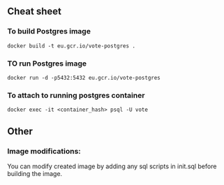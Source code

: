 ## Cheat sheet
### To build Postgres image
`docker build -t eu.gcr.io/vote-postgres .`
### TO run Postgres image
`docker run -d -p5432:5432 eu.gcr.io/vote-postgres`
### To attach to running postgres container
`docker exec -it <container_hash> psql -U vote`

## Other
### Image modifications:
You can modify created image by adding any sql scripts in init.sql before building the image.
